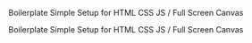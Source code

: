 Boilerplate Simple Setup for HTML CSS JS / 
Full Screen Canvas

Boilerplate Simple Setup for HTML CSS JS / 
Full Screen Canvas

